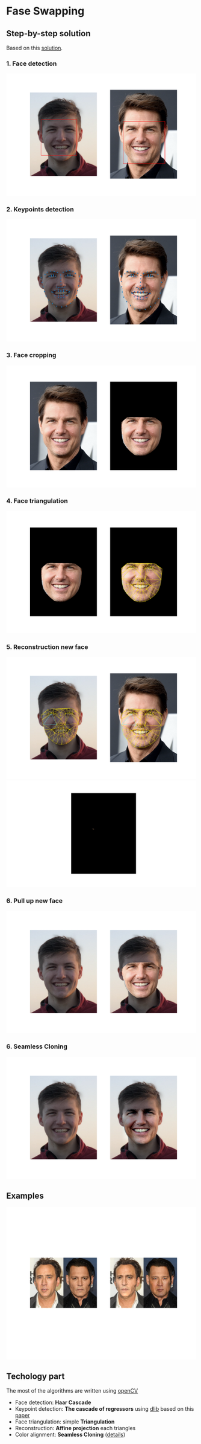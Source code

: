 # Fase Swapping


## Step-by-step solution
Based on this [solution](https://pysource.com/2019/05/28/face-swapping-explained-in-8-steps-opencv-with-python/).
### 1. Face detection
![step_1](./imgs/step_1.png)

### 2. Keypoints detection
![step_2](./imgs/step_2.png)

### 3. Face cropping
![step_3](./imgs/step_3.png)

### 4. Face triangulation
![step_4](./imgs/step_4.png)

### 5. Reconstruction new face
![step_5_idea](./imgs/step_5.png)
![step_5_gif](./imgs/step_5.gif)

### 6. Pull up new face
![step_5_end](./imgs/step_6.png)

### 6. Seamless Cloning
![step_5_end](./imgs/step_7.png)


## Examples
![ex1](./imgs/result_two.png)

## Techology part
The most of the algorithms are written using [openCV](https://pypi.org/project/opencv-python/)

* Face detection: **Haar Cascade**
* Keypoint detection: **The cascade of regressors** using [dlib](http://dlib.net) based on this [paper](http://www.nada.kth.se/~sullivan/Papers/Kazemi_cvpr14.pdf)
* Face triangulation: simple **Triangulation**
* Reconstruction: **Affine projection** each triangles 
* Color alignment: **Seamless Cloning** ([details](http://amroamroamro.github.io/mexopencv/opencv/cloning_demo.html))
